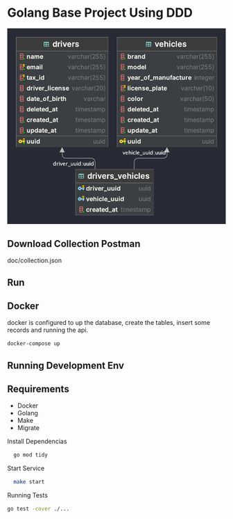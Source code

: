 # Golang Base Project Using DDD


![img](doc/db_image.png)

##  Download Collection Postman
doc/collection.json

## Run

## Docker
docker is configured to up the database, create the tables, insert some records and running the api.
```bash
docker-compose up
```


## Running Development Env

## Requirements
- Docker
- Golang
- Make
- Migrate


Install Dependencias

```bash
  go mod tidy
```

Start Service

```bash
  make start
```


Running Tests
```bash
go test -cover ./...
```

